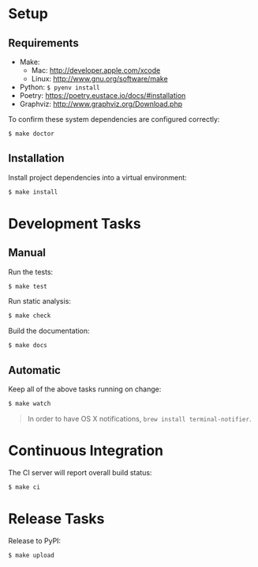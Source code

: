 # Setup

## Requirements

* Make:
    * Mac: http://developer.apple.com/xcode
    * Linux: http://www.gnu.org/software/make
* Python: `$ pyenv install`
* Poetry: https://poetry.eustace.io/docs/#installation
* Graphviz: http://www.graphviz.org/Download.php

To confirm these system dependencies are configured correctly:

```sh
$ make doctor
```

## Installation

Install project dependencies into a virtual environment:

```sh
$ make install
```

# Development Tasks

## Manual

Run the tests:

```sh
$ make test
```

Run static analysis:

```sh
$ make check
```

Build the documentation:

```sh
$ make docs
```

## Automatic

Keep all of the above tasks running on change:

```sh
$ make watch
```

> In order to have OS X notifications, `brew install terminal-notifier`.

# Continuous Integration

The CI server will report overall build status:

```sh
$ make ci
```

# Release Tasks

Release to PyPI:

```sh
$ make upload
```

